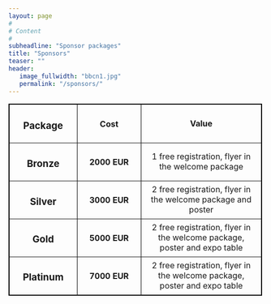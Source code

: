 ```yaml
---
layout: page
#
# Content
#
subheadline: "Sponsor packages"
title: "Sponsors"
teaser: ""
header:
   image_fullwidth: "bbcn1.jpg"
   permalink: "/sponsors/"
---
```


<table border="1" style="width:500px; text-align:center; vertical-align=middle; border:1px solid black; ">
 
 <tr>
  <th width="125" style="text-align:center;" > <h3>Package</h3> </th>
  <th width="125" style="text-align:center;" > <h4>Cost</h4> </th>
  <th width="250" style="text-align:center;" > Value </th>
 </tr>
 
 <tr>
  <td width="125" style="text-align:center;" > <h3>Bronze</h3> </td>
  <td width="125" style="text-align:center;" > <h4>2000 EUR</h4> </td>
  <td width="250" style="text-align:center;" > 
	1 free registration, flyer in the welcome package 
  </td>
 </tr>
 
 <tr>
  <td width="125" style="text-align:center;" > <h3>Silver</h3> </td>
  <td width="125" style="text-align:center;" > <h4>3000 EUR</h4> </td>
  <td width="250" style="text-align:center;" > 
	2 free registration, flyer in the welcome package and poster
  </td>
 </tr>
 
 <tr>
  <td width="125" style="text-align:center;" > <h3>Gold</h3> </td>
  <td width="125" style="text-align:center;" > <h4>5000 EUR</h4> </td>
  <td width="250" style="text-align:center;" > 
	2 free registration, flyer in the welcome package, poster and expo table
  </td>
 </tr>
 
 <tr>
  <td width="125" style="text-align:center;" > <h3>Platinum</h3> </td>
  <td width="125" style="text-align:center;" > <h4>7000 EUR</h4> </td>
  <td width="250" style="text-align:center;" > 
	2 free registration, flyer in the welcome package, poster and expo table
  </td>
 </tr>








</table>


